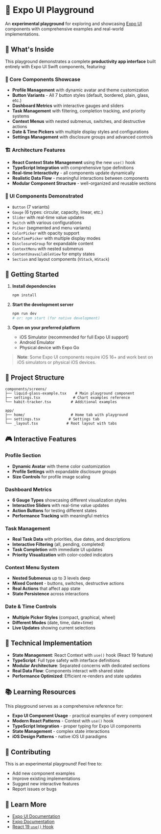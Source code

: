 # 🧪 Expo UI Playground

An **experimental playground** for exploring and showcasing [Expo UI](https://docs.expo.dev/ui/overview/) components with comprehensive examples and real-world implementations.

## 🎯 What's Inside

This playground demonstrates a complete **productivity app interface** built entirely with Expo UI Swift components, featuring:

### 📱 Core Components Showcase

- **Profile Management** with dynamic avatar and theme customization
- **Button Variants** - All 7 button styles (default, bordered, plain, glass, etc.)
- **Dashboard Metrics** with interactive gauges and sliders
- **Task Management** with filtering, completion tracking, and priority systems
- **Context Menus** with nested submenus, switches, and destructive actions
- **Date & Time Pickers** with multiple display styles and configurations
- **Settings Management** with disclosure groups and advanced controls

### 🏗️ Architecture Features

- **React Context State Management** using the new `use()` hook
- **TypeScript Integration** with comprehensive type definitions
- **Real-time Interactivity** - all components update dynamically
- **Realistic Data Flow** - meaningful interactions between components
- **Modular Component Structure** - well-organized and reusable sections

### 🎨 UI Components Demonstrated

- `Button` (7 variants)
- `Gauge` (6 types: circular, capacity, linear, etc.)
- `Slider` with real-time value updates
- `Switch` with various configurations
- `Picker` (segmented and menu variants)
- `ColorPicker` with opacity support
- `DateTimePicker` with multiple display modes
- `DisclosureGroup` for expandable content
- `ContextMenu` with nested submenus
- `ContentUnavailableView` for empty states
- `Section` and layout components (`VStack`, `HStack`)

## 🚀 Getting Started

1. **Install dependencies**

   ```bash
   npm install
   ```

2. **Start the development server**

   ```bash
   npm run dev
   # or: npm start (for native development)
   ```

3. **Open on your preferred platform**
   - iOS Simulator (recommended for full Expo UI support)
   - Android Emulator
   - Physical device with Expo Go

> **Note**: Some Expo UI components require iOS 16+ and work best on iOS simulators or physical iOS devices.

## 📂 Project Structure

```
components/screens/
├── liquid-glass-example.tsx    # Main playground component
├── settings.tsx               # Chart examples reference
└── habit-tracker.tsx         # Additional examples

app/
├── home/                     # Home tab with playground
├── settings.tsx             # Settings tab
└── _layout.tsx             # Root layout with tabs
```

## 🎮 Interactive Features

### Profile Section

- **Dynamic Avatar** with theme color customization
- **Profile Settings** with expandable disclosure groups
- **Size Controls** for profile image scaling

### Dashboard Metrics

- **6 Gauge Types** showcasing different visualization styles
- **Interactive Sliders** with real-time value updates
- **Action Buttons** for testing different states
- **Performance Tracking** with meaningful metrics

### Task Management

- **Real Task Data** with priorities, due dates, and descriptions
- **Interactive Filtering** (all, pending, completed)
- **Task Completion** with immediate UI updates
- **Priority Visualization** with color-coded indicators

### Context Menu System

- **Nested Submenus** up to 3 levels deep
- **Mixed Content** - buttons, switches, destructive actions
- **Real Actions** that affect app state
- **State Persistence** across interactions

### Date & Time Controls

- **Multiple Picker Styles** (compact, graphical, wheel)
- **Different Modes** (date, time, date+time)
- **Live Updates** showing current selections

## 🔧 Technical Implementation

- **State Management**: React Context with `use()` hook (React 19 feature)
- **TypeScript**: Full type safety with interface definitions
- **Modular Architecture**: Separated concerns with dedicated sections
- **Real Data Flow**: Components interact with shared state
- **Performance Optimized**: Efficient re-renders and state updates

## 📚 Learning Resources

This playground serves as a comprehensive reference for:

- **Expo UI Component Usage** - practical examples of every component
- **Modern React Patterns** - Context with `use()` hook
- **TypeScript Integration** - proper typing for Expo UI components
- **State Management** - complex state interactions
- **iOS Design Patterns** - native iOS UI paradigms

## 🤝 Contributing

This is an experimental playground! Feel free to:

- Add new component examples
- Improve existing implementations
- Suggest new interactive features
- Report issues or bugs

## 📖 Learn More

- [Expo UI Documentation](https://docs.expo.dev/ui/overview/)
- [Expo Documentation](https://docs.expo.dev/)
- [React 19 `use()` Hook](https://react.dev/reference/react/use)
